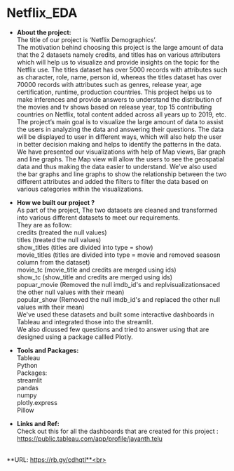 # Netflix_EDA

* **About the project:** <br>
The title of our project is ‘Netflix Demographics’. <br>
The motivation behind choosing this project is the large amount of data that the 2 datasets namely credits, and titles has on various attributers which will help us to visualize and provide insights on the topic for the Netflix use. The titles dataset has over 5000 records with attributes such as character, role, name, person id, whereas the titles dataset has over 70000 records with attributes such as genres, release year, age certification, runtime, production countries. This project helps us to make inferences and provide answers to understand the distribution of the movies and tv shows based on release year, top 15 contributing countries on Netflix, total content added across all years up to 2019, etc. The project’s main goal is to visualize the large amount of data to assist the users in analyzing the data and answering their questions. The data will be displayed to user in different ways, which will also help the user in better decision making and helps to identify the patterns in the data. We have presented our visualizations with help of Map views, Bar graph and line graphs. The Map view will allow the users to see the geospatial data and thus making the data easier to understand. We’ve also used the bar graphs and line graphs to show the relationship between the two different attributes and added the filters to filter the data based on various categories within the visualizations.<br>

* **How we built our project ?**<br>
As part of the project, The two datasets are cleaned and transformed into various different datasets to meet our requirements. <br>
They are as follow:<br>
  credits (treated the null values)<br>
  titles (treated the null values)<br>
  show_titles (titles are divided into type = show)<br>
  movie_titles (titles are divided into type = movie and removed seasosn column from the dataset)<br>
  movie_tc (movie_title and credits are merged using ids)<br>
  show_tc (show_title and credits are merged using ids) <br>
  popuar_movie (Removed the null imdb_id's and replvisualizationsaced the other null values with their mean) <br>
  popular_show (Removed the null imdb_id's and replaced the other null values with their mean) <br>
We've used these datasets and built some interactive dashboards in Tableau and integrated those into the streamlit.<br>
We also dicussed few questions and tried to answer using that are designed using a package callled Plotly.<br>
* **Tools and Packages:**<br>
   Tableau<br>
   Python<br>
   Packages:<br>
    streamlit<br>
    pandas<br>
    numpy<br>
    plotly.express<br>
    Pillow<br>
* **Links and Ref:**<br>
   Check out this for all the dashboards that are created for this project : https://public.tableau.com/app/profile/jayanth.telu<br><br>

**URL: https://rb.gy/cdhqtl**<br>
